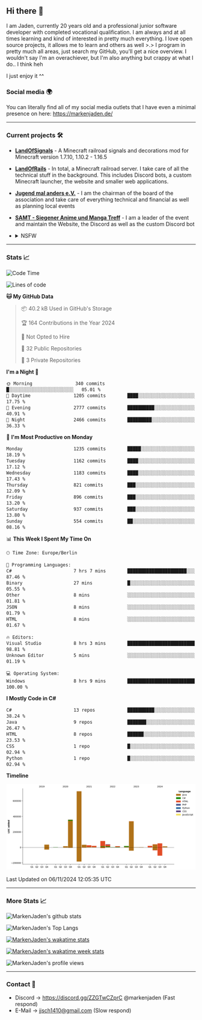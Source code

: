 ## Hi there 👋
I am Jaden, currently 20 years old and a professional junior software developer with completed vocational qualification. I am always and at all times learning and kind of interested in pretty much everything. I love open source projects, it allows me to learn and others as well >.>
I program in pretty much all areas, just search my GitHub, you'll get a nice overview.
I wouldn't say I'm an overachiever, but I'm also anything but crappy at what I do.. I think heh

I just enjoy it ^^

### Social media 🌍

You can literally find all of my social media outlets that I have even a minimal presence on here: https://markenjaden.de/

---

### Current projects 🛠

* [**LandOfSignals**](https://github.com/LandOfRails/LandOfSignals) - A Minecraft railroad signals and decorations mod for Minecraft version 1.7.10, 1.10.2 - 1.16.5
* [**LandOfRails**](https://github.com/LandOfRails) - In total, a Minecraft railroad server. I take care of all the technical stuff in the background. This includes Discord bots, a custom Minecraft launcher, the website and smaller web applications.
* [**Jugend mal anders e.V.**](https://jugendmalanders.de/) - I am the chairman of the board of the association and take care of everything technical and financial as well as planning local events
* [**SAMT - Siegener Anime und Manga Treff**](https://github.com/Siegener-Anime-und-Manga-Treff-SAMT) - I am a leader of the event and maintain the Website, the Discord as well as the custom Discord bot
* <details> 
  <summary>NSFW</summary>
  
  [**Nekos**](https://github.com/MarkenJaden/Nekos) - Website providing you with random lewd neko pics
  
</details>

---

### Stats 📈

<!--START_SECTION:waka-->
![Code Time](http://img.shields.io/badge/Code%20Time-1%2C335%20hrs%2019%20mins-blue)

![Lines of code](https://img.shields.io/badge/From%20Hello%20World%20I%27ve%20Written-1.8%20million%20lines%20of%20code-blue)

**🐱 My GitHub Data** 

> 📦 40.2 kB Used in GitHub's Storage 
 > 
> 🏆 164 Contributions in the Year 2024
 > 
> 🚫 Not Opted to Hire
 > 
> 📜 32 Public Repositories 
 > 
> 🔑 3 Private Repositories 
 > 
**I'm a Night 🦉** 

```text
🌞 Morning                340 commits         █░░░░░░░░░░░░░░░░░░░░░░░░   05.01 % 
🌆 Daytime                1205 commits        ████░░░░░░░░░░░░░░░░░░░░░   17.75 % 
🌃 Evening                2777 commits        ██████████░░░░░░░░░░░░░░░   40.91 % 
🌙 Night                  2466 commits        █████████░░░░░░░░░░░░░░░░   36.33 % 
```
📅 **I'm Most Productive on Monday** 

```text
Monday                   1235 commits        █████░░░░░░░░░░░░░░░░░░░░   18.19 % 
Tuesday                  1162 commits        ████░░░░░░░░░░░░░░░░░░░░░   17.12 % 
Wednesday                1183 commits        ████░░░░░░░░░░░░░░░░░░░░░   17.43 % 
Thursday                 821 commits         ███░░░░░░░░░░░░░░░░░░░░░░   12.09 % 
Friday                   896 commits         ███░░░░░░░░░░░░░░░░░░░░░░   13.20 % 
Saturday                 937 commits         ███░░░░░░░░░░░░░░░░░░░░░░   13.80 % 
Sunday                   554 commits         ██░░░░░░░░░░░░░░░░░░░░░░░   08.16 % 
```


📊 **This Week I Spent My Time On** 

```text
🕑︎ Time Zone: Europe/Berlin

💬 Programming Languages: 
C#                       7 hrs 7 mins        ██████████████████████░░░   87.46 % 
Binary                   27 mins             █░░░░░░░░░░░░░░░░░░░░░░░░   05.55 % 
Other                    8 mins              ░░░░░░░░░░░░░░░░░░░░░░░░░   01.81 % 
JSON                     8 mins              ░░░░░░░░░░░░░░░░░░░░░░░░░   01.79 % 
HTML                     8 mins              ░░░░░░░░░░░░░░░░░░░░░░░░░   01.67 % 

🔥 Editors: 
Visual Studio            8 hrs 3 mins        █████████████████████████   98.81 % 
Unknown Editor           5 mins              ░░░░░░░░░░░░░░░░░░░░░░░░░   01.19 % 

💻 Operating System: 
Windows                  8 hrs 9 mins        █████████████████████████   100.00 % 
```

**I Mostly Code in C#** 

```text
C#                       13 repos            ██████████░░░░░░░░░░░░░░░   38.24 % 
Java                     9 repos             ███████░░░░░░░░░░░░░░░░░░   26.47 % 
HTML                     8 repos             ██████░░░░░░░░░░░░░░░░░░░   23.53 % 
CSS                      1 repo              █░░░░░░░░░░░░░░░░░░░░░░░░   02.94 % 
Python                   1 repo              █░░░░░░░░░░░░░░░░░░░░░░░░   02.94 % 
```



**Timeline**

![Lines of Code chart](https://raw.githubusercontent.com/MarkenJaden/MarkenJaden/main/assets/bar_graph.png)


 Last Updated on 06/11/2024 12:05:35 UTC
<!--END_SECTION:waka-->

---

### More Stats 📈

![MarkenJaden's github stats](https://github-readme-stats.vercel.app/api?username=MarkenJaden&count_private=true&show_icons=true&theme=radical)

![MarkenJaden's Top Langs](https://github-readme-stats.vercel.app/api/top-langs/?username=MarkenJaden&theme=radical)

[![MarkenJaden's wakatime stats](https://github-readme-stats.vercel.app/api/wakatime?username=MarkenJaden&theme=radical)](https://wakatime.com/@17f322c9-222a-48b4-9e15-983c41f7aed4)

[![MarkenJaden's wakatime week stats](https://wakatime.com/badge/user/17f322c9-222a-48b4-9e15-983c41f7aed4.svg)](https://wakatime.com/@17f322c9-222a-48b4-9e15-983c41f7aed4)

<!--[![MarkenJaden's Codewars stats](https://www.codewars.com/users/MarkenJaden/badges/large)](https://www.codewars.com/users/MarkenJaden)-->

![MarkenJaden's profile views](https://komarev.com/ghpvc/?username=MarkenJaden)

---

### Contact 💌

* Discord -> https://discord.gg/ZZGTwCZprC @markenjaden (Fast respond)
* E-Mail -> jjsch1410@gmail.com (Slow respond)



<!--
**MarkenJaden/MarkenJaden** is a ✨ _special_ ✨ repository because its `README.md` (this file) appears on your GitHub profile.

Here are some ideas to get you started:

- 🔭 I’m currently working on ...
- 🌱 I’m currently learning ...
- 👯 I’m looking to collaborate on ...
- 🤔 I’m looking for help with ...
- 💬 Ask me about ...
- 📫 How to reach me: ...
- 😄 Pronouns: ...
- ⚡ Fun fact: ...
-->
